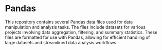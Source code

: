 # Pandas
This repository contains several Pandas data files used for data manipulation and analysis tasks. The files include datasets for various projects involving data aggregation, filtering, and summary statistics. These files are formatted for use with Pandas, allowing for efficient handling of large datasets and streamlined data analysis workflows.
